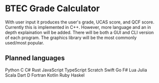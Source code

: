 # BTEC Grade Calculator
With user input it produces the user's grade, UCAS score, and QCF score.
Currently this is implemented in C++. However, more language and an in depth
explaination will be added.
There will be both a GUI and CLI version of each program. 
The graphics library will be the most commonly used/most popular.

## Planned languages
Python
C
C#
Rust
JavaScript
TypeScript
Scratch
Swift
Go
F#
Lua
Julia
Scala
Dart
D
Fortran
Kotlin
Ruby
Haskel